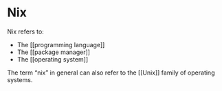 # Nix

Nix refers to:

-   The [[programming language]]
-   The [[package manager]]
-   The [[operating system]]

The term &ldquo;nix&rdquo; in general can also refer to the [[Unix]] family of operating systems.
